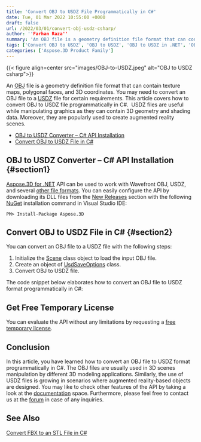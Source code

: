 ```yaml
---
title: 'Convert OBJ to USDZ File Programmatically in C#'
date: Tue, 01 Mar 2022 10:55:00 +0000
draft: false
url: /2022/03/01/convert-obj-usdz-csharp/
author: ''Farhan Raza''
summary: 'An OBJ file is a geometry definition file format that can contain texture maps, polygonal faces, and 3D coordinates. You may need to convert an OBJ file to a USDZ file for certain requirements. This article covers how to **convert OBJ to USDZ file programmatically in C#**.'
tags: ['Convert OBJ to USDZ', 'OBJ to USDZ', 'OBJ to USDZ in .NET', 'OBJ to USDZ in csharp']
categories: ['Aspose.3D Product Family']
---
```




{{< figure align=center src="images/OBJ-to-USDZ.jpeg" alt="OBJ to USDZ csharp">}}


An [OBJ][1] file is a geometry definition file format that can contain texture maps, polygonal faces, and 3D coordinates. You may need to convert an OBJ file to a [USDZ][2] file for certain requirements. This article covers how to convert OBJ to USDZ file programmatically in C#.  USDZ files are useful while manipulating graphics as they can contain 3D geometry and shading data. Moreover, they are popularly used to create augmented reality scenes.

*   [OBJ to USDZ Converter – C# API Installation][3]
*   [Convert OBJ to USDZ File in C#][4]

## OBJ to USDZ Converter – C# API Installation {#section1}

[Aspose.3D for .NET][5] API can be used to work with Wavefront OBJ, USDZ, and several [other file formats][6]. You can easily configure the API by downloading its DLL files from the [New Releases][7] section with the following [NuGet][8] installation command in Visual Studio IDE:

```
PM> Install-Package Aspose.3D
```

## Convert OBJ to USDZ File in C# {#section2}

You can convert an OBJ file to a USDZ file with the following steps:

1.  Initialize the [Scene][9] class object to load the input OBJ file.
2.  Create an object of [UsdSaveOptions][10] class.
3.  Convert OBJ to USDZ file.

The code snippet below elaborates how to convert an OBJ file to USDZ format programmatically in C#:



## Get Free Temporary License

You can evaluate the API without any limitations by requesting a [free temporary license][11].

## Conclusion

In this article, you have learned how to convert an OBJ file to USDZ format programmatically in C#. The OBJ files are usually used in 3D scenes manipulation by different 3D modeling applications. Similarly, the use of USDZ files is growing in scenarios where augmented reality-based objects are designed. You may like to check other features of the API by taking a look at the [documentation][12] space. Furthermore, please feel free to contact us at the [forum][13] in case of any inquiries.

## See Also

[Convert FBX to an STL File in C#][14]




[1]: https://docs.fileformat.com/3d/obj/
[2]: https://docs.fileformat.com/3d/usdz/
[3]: #section1
[4]: #section2
[5]: https://products.aspose.com/3d/net/
[6]: https://docs.aspose.com/3d/net/supported-file-formats/
[7]: https://releases.aspose.com/
[8]: https://www.nuget.org/packages/Aspose.3D
[9]: https://apireference.aspose.com/3d/net/aspose.threed/scene
[10]: https://apireference.aspose.com/3d/net/aspose.threed.formats/usdsaveoptions
[11]: https://purchase.aspose.com/temporary-license
[12]: https://docs.aspose.com/3d/net/
[13]: https://forum.aspose.com/c/3d
[14]: https://blog.aspose.com/2022/02/11/convert-fbx-to-stl-csharp/




